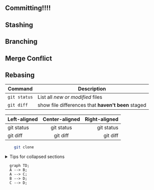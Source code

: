 ## Committing!!!!

## Stashing

## Branching

## Merge Conflict

## Rebasing

| Command | Description |
| --- | --- |
| `git status` | List all *new or modified* files |
| `git diff` | show file differences that **haven't been** staged |

| Left-aligned | Center-aligned | Right-aligned |
| :---| :---: | ---: |
| git status | git status | git status |
| git diff | git diff | git diff |

```sh
    git clone
```
<details>
  <summary>
    Tips for collapsed sections
  </summary>
  ### You can add a header
  You can add text within a collapsed section.
  You can add an image or code block too.
  ```
    puts "hello world"
  ```
</details>

```marmaid
  graph TD;
  A --> B;
  A --> C;
  B --> D;
  C --> D;
```
